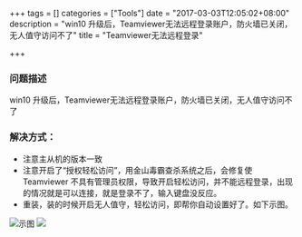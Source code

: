 +++
tags = []
categories = ["Tools"]
date = "2017-03-03T12:05:02+08:00"
description = "win10 升级后，Teamviewer无法远程登录账户，防火墙已关闭，无人值守访问不了"
title = "Teamviewer无法远程登录"

+++

### 问题描述
win10 升级后，Teamviewer无法远程登录账户，防火墙已关闭，无人值守访问不了

### 解决方式：

- 注意主从机的版本一致
- 注意开启了“授权轻松访问”，用金山毒霸查杀系统之后，会修复使Teamviewer 不具有管理员权限，导致开启轻松访问，并不能远程登录，出现的情况就是可以连接，就是登录不了，输入键盘没反应。
- 重装，装的时候开启无人值守，轻松访问，即帮你自动设置好了。如下示图。

![](/images/无人值守访问.jpg  "示图")
![](/images/授权轻松访问.jpg) 